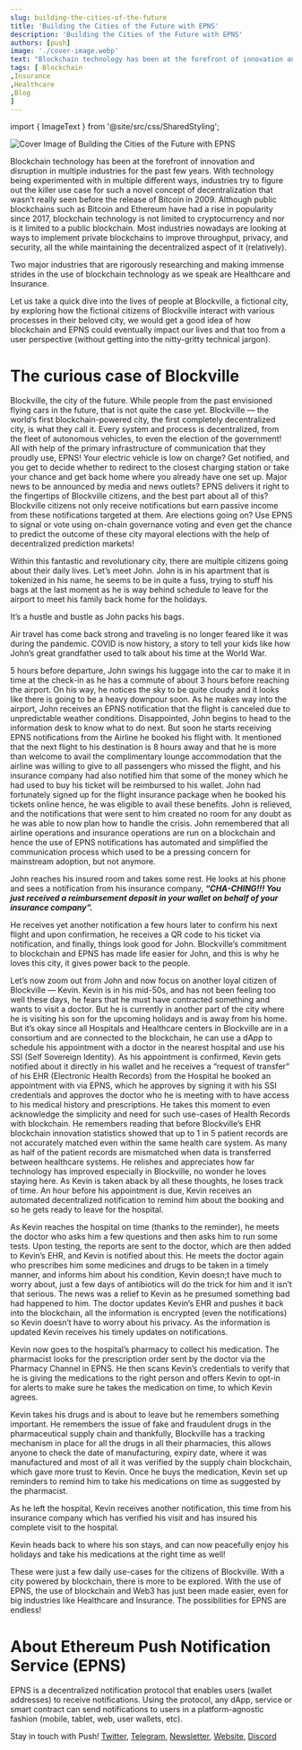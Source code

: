 ```yaml
---
slug: building-the-cities-of-the-future
title: 'Building the Cities of the Future with EPNS'
description: 'Building the Cities of the Future with EPNS'
authors: [push]
image: './cover-image.webp'
text: "Blockchain technology has been at the forefront of innovation and disruption in multiple industries for the past few years. "
tags: [ Blockchain
,Insurance
,Healthcare
,Blog
]
---
```


import { ImageText } from '@site/src/css/SharedStyling';

![Cover Image of Building the Cities of the Future with EPNS](./cover-image.webp)

<!--truncate-->

Blockchain technology has been at the forefront of innovation and disruption in multiple industries for the past few years. With technology being experimented with in multiple different ways, industries try to figure out the killer use case for such a novel concept of decentralization that wasn’t really seen before the release of Bitcoin in 2009. Although public blockchains such as Bitcoin and Ethereum have had a rise in popularity since 2017, blockchain technology is not limited to cryptocurrency and nor is it limited to a public blockchain. Most industries nowadays are looking at ways to implement private blockchains to improve throughput, privacy, and security, all the while maintaining the decentralized aspect of it (relatively).

Two major industries that are rigorously researching and making immense strides in the use of blockchain technology as we speak are Healthcare and Insurance.

Let us take a quick dive into the lives of people at Blockville, a fictional city, by exploring how the fictional citizens of Blockville interact with various processes in their beloved city, we would get a good idea of how blockchain and EPNS could eventually impact our lives and that too from a user perspective (without getting into the nitty-gritty technical jargon).

# **The curious case of Blockville**

Blockville, the city of the future. While people from the past envisioned flying cars in the future, that is not quite the case yet. Blockville — the world’s first blockchain-powered city, the first completely decentralized city, is what they call it. Every system and process is decentralized, from the fleet of autonomous vehicles, to even the election of the government! All with help of the primary infrastructure of communication that they proudly use, EPNS! Your electric vehicle is low on charge? Get notified, and you get to decide whether to redirect to the closest charging station or take your chance and get back home where you already have one set up. Major news to be announced by media and news outlets? EPNS delivers it right to the fingertips of Blockville citizens, and the best part about all of this? Blockville citizens not only receive notifications but earn passive income from these notifications targeted at them. Are elections going on? Use EPNS to signal or vote using on-chain governance voting and even get the chance to predict the outcome of these city mayoral elections with the help of decentralized prediction markets!

Within this fantastic and revolutionary city, there are multiple citizens going about their daily lives. Let’s meet John. John is in his apartment that is tokenized in his name, he seems to be in quite a fuss, trying to stuff his bags at the last moment as he is way behind schedule to leave for the airport to meet his family back home for the holidays.

It’s a hustle and bustle as John packs his bags.

Air travel has come back strong and traveling is no longer feared like it was during the pandemic. COVID is now history, a story to tell your kids like how John’s great grandfather used to talk about his time at the World War.

5 hours before departure, John swings his luggage into the car to make it in time at the check-in as he has a commute of about 3 hours before reaching the airport. On his way, he notices the sky to be quite cloudy and it looks like there is going to be a heavy downpour soon. As he makes way into the airport, John receives an EPNS notification that the flight is canceled due to unpredictable weather conditions. Disappointed, John begins to head to the information desk to know what to do next. But soon he starts receiving EPNS notifications from the Airline he booked his flight with. It mentioned that the next flight to his destination is 8 hours away and that he is more than welcome to avail the complimentary lounge accommodation that the airline was willing to give to all passengers who missed the flight, and his insurance company had also notified him that some of the money which he had used to buy his ticket will be reimbursed to his wallet. John had fortunately signed up for the flight insurance package when he booked his tickets online hence, he was eligible to avail these benefits. John is relieved, and the notifications that were sent to him created no room for any doubt as he was able to now plan how to handle the crisis. John remembered that all airline operations and insurance operations are run on a blockchain and hence the use of EPNS notifications has automated and simplified the communication process which used to be a pressing concern for mainstream adoption, but not anymore.

John reaches his insured room and takes some rest. He looks at his phone and sees a notification from his insurance company, **_“CHA-CHING!!! You just received a reimbursement deposit in your wallet on behalf of your insurance company”._**

He receives yet another notification a few hours later to confirm his next flight and upon confirmation, he receives a QR code to his ticket via notification, and finally, things look good for John. Blockville’s commitment to blockchain and EPNS has made life easier for John, and this is why he loves this city, it gives power back to the people.

Let’s now zoom out from John and now focus on another loyal citizen of Blockville — Kevin. Kevin is in his mid-50s, and has not been feeling too well these days, he fears that he must have contracted something and wants to visit a doctor. But he is currently in another part of the city where he is visiting his son for the upcoming holidays and is away from his home. But it’s okay since all Hospitals and Healthcare centers in Blockville are in a consortium and are connected to the blockchain, he can use a dApp to schedule his appointment with a doctor in the nearest hospital and use his SSI (Self Sovereign Identity). As his appointment is confirmed, Kevin gets notified about it directly in his wallet and he receives a “request of transfer” of his EHR (Electronic Health Records) from the Hospital he booked an appointment with via EPNS, which he approves by signing it with his SSI credentials and approves the doctor who he is meeting with to have access to his medical history and prescriptions. He takes this moment to even acknowledge the simplicity and need for such use-cases of Health Records with blockchain. He remembers reading that before Blockville’s EHR blockchain innovation statistics showed that up to 1 in 5 patient records are not accurately matched even within the same health care system. As many as half of the patient records are mismatched when data is transferred between healthcare systems. He relishes and appreciates how far technology has improved especially in Blockville, no wonder he loves staying here. As Kevin is taken aback by all these thoughts, he loses track of time. An hour before his appointment is due, Kevin receives an automated decentralized notification to remind him about the booking and so he gets ready to leave for the hospital.

As Kevin reaches the hospital on time (thanks to the reminder), he meets the doctor who asks him a few questions and then asks him to run some tests. Upon testing, the reports are sent to the doctor, which are then added to Kevin’s EHR, and Kevin is notified about this. He meets the doctor again who prescribes him some medicines and drugs to be taken in a timely manner, and informs him about his condition, Kevin doesn;t have much to worry about, just a few days of antibiotics will do the trick for him and it isn’t that serious. The news was a relief to Kevin as he presumed something bad had happened to him. The doctor updates Kevin’s EHR and pushes it back into the blockchain, all the information is encrypted (even the notifications) so Kevin doesn’t have to worry about his privacy. As the information is updated Kevin receives his timely updates on notifications.

Kevin now goes to the hospital’s pharmacy to collect his medication. The pharmacist looks for the prescription order sent by the doctor via the Pharmacy Channel in EPNS. He then scans Kevin’s credentials to verify that he is giving the medications to the right person and offers Kevin to opt-in for alerts to make sure he takes the medication on time, to which Kevin agrees.

Kevin takes his drugs and is about to leave but he remembers something important. He remembers the issue of fake and fraudulent drugs in the pharmaceutical supply chain and thankfully, Blockville has a tracking mechanism in place for all the drugs in all their pharmacies, this allows anyone to check the date of manufacturing, expiry date, where it was manufactured and most of all it was verified by the supply chain blockchain, which gave more trust to Kevin. Once he buys the medication, Kevin set up reminders to remind him to take his medications on time as suggested by the pharmacist.

As he left the hospital, Kevin receives another notification, this time from his insurance company which has verified his visit and has insured his complete visit to the hospital.

Kevin heads back to where his son stays, and can now peacefully enjoy his holidays and take his medications at the right time as well!

These were just a few daily use-cases for the citizens of Blockville. With a city powered by blockchain, there is more to be explored. With the use of EPNS, the use of blockchain and Web3 has just been made easier, even for big industries like Healthcare and Insurance. The possibilities for EPNS are endless!

# About Ethereum Push Notification Service (EPNS)

EPNS is a decentralized notification protocol that enables users (wallet addresses) to receive notifications. Using the protocol, any dApp, service or smart contract can send notifications to users in a platform-agnostic fashion (mobile, tablet, web, user wallets, etc).

Stay in touch with Push! [Twitter](http://x.com/PushChain), [Telegram](https://t.me/epnsproject), [Newsletter](https://epns.substack.com/), [Website,](http://epns.io/) [Discord](https://discord.gg/YVPB99F9W5)
